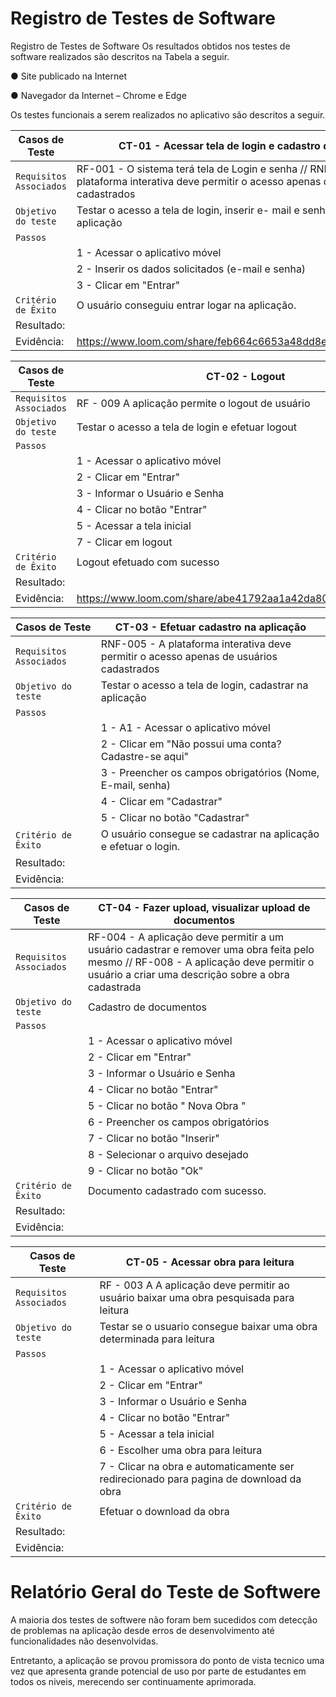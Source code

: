 # Registro de Testes de Software

Registro de Testes de Software
Os resultados obtidos nos testes de software realizados são descritos na Tabela a seguir.

● Site publicado na Internet

● Navegador da Internet – Chrome e Edge

Os testes funcionais a serem realizados no aplicativo são descritos a seguir.

| Casos de Teste | CT-01 - Acessar tela de login e cadastro de usuário |
|--------------------|------------------------------------|
|`Requisitos Associados` | RF-001 - O sistema terá tela de Login e senha // RNF-005 - A plataforma interativa deve permitir o acesso apenas de usuários cadastrados |
|`Objetivo do teste` | Testar o acesso a tela de login, inserir e- mail e senha e acessar a aplicação |
|`Passos` | 
||1 - Acessar o aplicativo móvel |
||2 - Inserir os dados solicitados (e-mail e senha) |
||3 - Clicar em "Entrar" |
|`Critério de Êxito` | O usuário conseguiu entrar logar na aplicação. |
|Resultado:  | |
|Evidência:  |https://www.loom.com/share/feb664c6653a48dd8e8146291e4107d4 |



| Casos de Teste | CT-02 - Logout|
|--------------------|------------------------------------|
|`Requisitos Associados` | RF - 009 A aplicação permite o logout de usuário |
|`Objetivo do teste` | Testar o acesso a tela de login e efetuar logout |
|`Passos` | 
||1 - Acessar o aplicativo móvel |
||2 - Clicar em "Entrar"|
||3 - Informar o Usuário e Senha |
||4 - Clicar no botão "Entrar" |
||5 - Acessar a tela inicial |
||7 - Clicar em logout |
|`Critério de Êxito` | Logout efetuado com sucesso |
|Resultado:  | |
|Evidência:  |https://www.loom.com/share/abe41792aa1a42da80f1ce95204d6626 |


| Casos de Teste | CT-03 - Efetuar cadastro na aplicação |
|--------------------|------------------------------------|
|`Requisitos Associados` | RNF-005 - A plataforma interativa deve permitir o acesso apenas de usuários cadastrados  |
|`Objetivo do teste` | Testar o acesso a tela de login, cadastrar na aplicação |
|`Passos` | 
||1 - A1 - Acessar o aplicativo móvel |
||2 - Clicar em "Não possui uma conta? Cadastre-se aqui" |
||3 - Preencher os campos obrigatórios (Nome, E-mail,  senha) |
||4 - Clicar em "Cadastrar" |
||5 - Clicar no botão "Cadastrar" |
|`Critério de Êxito` | O usuário consegue se cadastrar na aplicação e efetuar o login. |
|Resultado:  ||
|Evidência:  | |


| Casos de Teste | CT-04 - Fazer upload, visualizar upload de documentos |
|--------------------|------------------------------------|
|`Requisitos Associados` | RF-004 - A aplicação deve permitir a um usuário cadastrar e remover uma obra feita pelo mesmo // RF-008 - A aplicação deve permitir o usuário a criar uma descrição sobre a obra cadastrada |
|`Objetivo do teste` | Cadastro de documentos |
|`Passos` | 
||1 - Acessar o aplicativo móvel |
||2 - Clicar em "Entrar" |
||3 - Informar o Usuário e Senha | 
||4 - Clicar no botão "Entrar" |
||5 - Clicar no botão " Nova Obra " |
||6 - Preencher os campos obrigatórios |
||7 - Clicar no botão "Inserir" | 
||8 - Selecionar o arquivo desejado |
||9 - Clicar no botão "Ok" |
|`Critério de Êxito` | Documento cadastrado com sucesso. |
|Resultado:  ||
|Evidência:  | |

| Casos de Teste | CT-05 - Acessar obra para leitura|
|--------------------|------------------------------------|
|`Requisitos Associados` | RF - 003 A A aplicação deve permitir ao usuário baixar uma obra pesquisada para leitura |
|`Objetivo do teste` | Testar se o usuario consegue baixar uma obra determinada para leitura |
|`Passos` | 
||1 - Acessar o aplicativo móvel |
||2 - Clicar em "Entrar"|
||3 - Informar o Usuário e Senha |
||4 - Clicar no botão "Entrar" |
||5 - Acessar a tela inicial |
||6 - Escolher uma obra para leitura |
||7 - Clicar na obra e automaticamente ser redirecionado para pagina de download da obra  |
|`Critério de Êxito` | Efetuar o download da obra |
|Resultado:  ||
|Evidência:  | |

# Relatório Geral do Teste de Softwere

A maioria dos testes de softwere não foram bem sucedidos com detecção de problemas na aplicação desde erros de desenvolvimento até funcionalidades não desenvolvidas.

Entretanto, a aplicação se provou promissora do ponto de vista tecnico uma vez que apresenta grande potencial de uso por parte de estudantes em todos os niveis, merecendo ser continuamente aprimorada.
